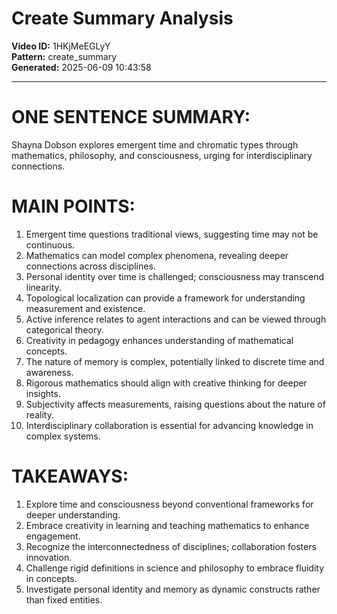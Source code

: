 # Create Summary Analysis

**Video ID:** 1HKjMeEGLyY  
**Pattern:** create_summary  
**Generated:** 2025-06-09 10:43:58  

---

# ONE SENTENCE SUMMARY:
Shayna Dobson explores emergent time and chromatic types through mathematics, philosophy, and consciousness, urging for interdisciplinary connections.

# MAIN POINTS:
1. Emergent time questions traditional views, suggesting time may not be continuous.
2. Mathematics can model complex phenomena, revealing deeper connections across disciplines.
3. Personal identity over time is challenged; consciousness may transcend linearity.
4. Topological localization can provide a framework for understanding measurement and existence.
5. Active inference relates to agent interactions and can be viewed through categorical theory.
6. Creativity in pedagogy enhances understanding of mathematical concepts.
7. The nature of memory is complex, potentially linked to discrete time and awareness.
8. Rigorous mathematics should align with creative thinking for deeper insights.
9. Subjectivity affects measurements, raising questions about the nature of reality.
10. Interdisciplinary collaboration is essential for advancing knowledge in complex systems.

# TAKEAWAYS:
1. Explore time and consciousness beyond conventional frameworks for deeper understanding.
2. Embrace creativity in learning and teaching mathematics to enhance engagement.
3. Recognize the interconnectedness of disciplines; collaboration fosters innovation.
4. Challenge rigid definitions in science and philosophy to embrace fluidity in concepts.
5. Investigate personal identity and memory as dynamic constructs rather than fixed entities.